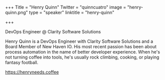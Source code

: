 +++
Title = "Henry Quinn"
Twitter = "quinncuatro"
image = "henry-quinn.png"
type = "speaker"
linktitle = "henry-quinn"

+++

DevOps Engineer @ Clarity Software Solutions

Henry Quinn is a DevOps Engineer with Clarity Software Solutions and a Board Member of New Haven IO. His most recent passion has been about process automation in the name of better developer experience. When he's not turning coffee into tools, he's usually rock climbing, cooking, or playing fantasy football.

https://henryneeds.coffee
